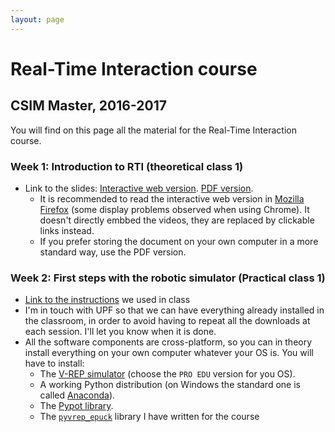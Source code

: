 ```yaml
---
layout: page
---
```


# Real-Time Interaction course

## CSIM Master, 2016-2017

You will find on this page all the material for the Real-Time Interaction course.

### Week 1: Introduction to RTI (theoretical class 1)

- Link to the slides: [Interactive web version](https://cdn.rawgit.com/clement-moulin-frier/rti_course/master/class_1/intro.sozi.html). [PDF version]({{site.url}}/media/rti_course/rti_intro.pdf). 
    - It is recommended to read the interactive web version in [Mozilla Firefox](https://www.mozilla.org/firefox) (some display problems observed when using Chrome). It doesn't directly embbed the videos, they are replaced by clickable links instead.
    - If you prefer storing the document on your own computer in a more standard way, use the PDF version. 


### Week 2: First steps with the robotic simulator (Practical class 1)

- [Link to the instructions](https://github.com/clement-moulin-frier/pyvrep_epuck) we used in class
- I'm in touch with UPF so that we can have everything already installed in the classroom, in order to avoid having to repeat all the downloads at each session. I'll let you know when it is done.
- All the software components are cross-platform, so you can in theory install everything on your own computer whatever your OS is. You will have to install:
    - The [V-REP simulator](http://www.coppeliarobotics.com/downloads.html) (choose the `PRO EDU` version for you OS).
    - A working Python distribution (on Windows the standard one is called [Anaconda](https://www.continuum.io/downloads)).
    - The [Pypot library](https://github.com/clement-moulin-frier/pypot).
    - The [`pyvrep_epuck`](https://github.com/clement-moulin-frier/pyvrep_epuck) library I have written for the course